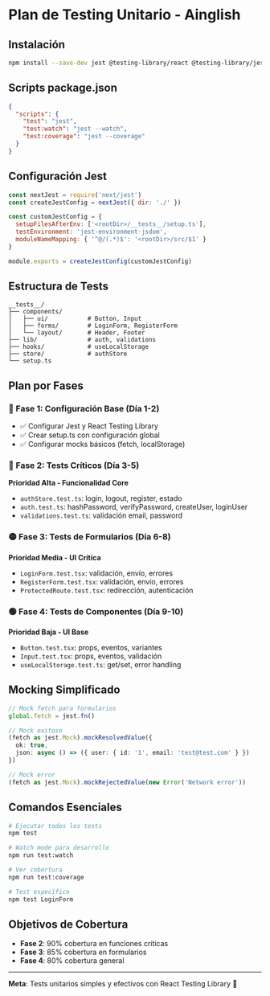 # Plan de Testing Unitario - Ainglish

## Instalación

```bash
npm install --save-dev jest @testing-library/react @testing-library/jest-dom @testing-library/user-event jest-environment-jsdom @types/jest
```

## Scripts package.json

```json
{
  "scripts": {
    "test": "jest",
    "test:watch": "jest --watch",
    "test:coverage": "jest --coverage"
  }
}
```

## Configuración Jest

```javascript
const nextJest = require('next/jest')
const createJestConfig = nextJest({ dir: './' })

const customJestConfig = {
  setupFilesAfterEnv: ['<rootDir>/__tests__/setup.ts'],
  testEnvironment: 'jest-environment-jsdom',
  moduleNameMapping: { '^@/(.*)$': '<rootDir>/src/$1' }
}

module.exports = createJestConfig(customJestConfig)
```

## Estructura de Tests

```
__tests__/
├── components/
│   ├── ui/           # Button, Input
│   ├── forms/        # LoginForm, RegisterForm
│   └── layout/       # Header, Footer
├── lib/              # auth, validations
├── hooks/            # useLocalStorage
├── store/            # authStore
└── setup.ts
```

## Plan por Fases

### 📍 Fase 1: Configuración Base (Día 1-2)
- ✅ Configurar Jest y React Testing Library
- ✅ Crear setup.ts con configuración global
- ✅ Configurar mocks básicos (fetch, localStorage)

### 🔴 Fase 2: Tests Críticos (Día 3-5)
**Prioridad Alta - Funcionalidad Core**
- `authStore.test.ts`: login, logout, register, estado
- `auth.test.ts`: hashPassword, verifyPassword, createUser, loginUser
- `validations.test.ts`: validación email, password

### 🟡 Fase 3: Tests de Formularios (Día 6-8)
**Prioridad Media - UI Crítica**
- `LoginForm.test.tsx`: validación, envío, errores
- `RegisterForm.test.tsx`: validación, envío, errores
- `ProtectedRoute.test.tsx`: redirección, autenticación

### 🟢 Fase 4: Tests de Componentes (Día 9-10)
**Prioridad Baja - UI Base**
- `Button.test.tsx`: props, eventos, variantes
- `Input.test.tsx`: props, eventos, validación
- `useLocalStorage.test.ts`: get/set, error handling

## Mocking Simplificado

```typescript
// Mock fetch para formularios
global.fetch = jest.fn()

// Mock exitoso
(fetch as jest.Mock).mockResolvedValue({
  ok: true,
  json: async () => ({ user: { id: '1', email: 'test@test.com' } })
})

// Mock error
(fetch as jest.Mock).mockRejectedValue(new Error('Network error'))
```

## Comandos Esenciales

```bash
# Ejecutar todos los tests
npm test

# Watch mode para desarrollo
npm run test:watch

# Ver cobertura
npm run test:coverage

# Test específico
npm test LoginForm
```

## Objetivos de Cobertura

- **Fase 2**: 90% cobertura en funciones críticas
- **Fase 3**: 85% cobertura en formularios
- **Fase 4**: 80% cobertura general

---

**Meta**: Tests unitarios simples y efectivos con React Testing Library 🧪